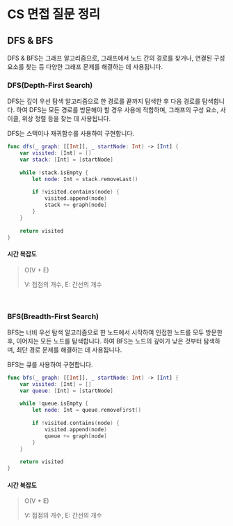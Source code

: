 # CS 면접 질문 정리

## DFS & BFS

DFS & BFS는 그래프 알고리즘으로, 그래프에서 노드 간의 경로를 찾거나, 연결된 구성 요소를 찾는 등 다양한 그래프 문제를 해결하는 데 사용됩니다.

### DFS(Depth-First Search)

DFS는 깊이 우선 탐색 알고리즘으로 한 경로를 끝까지 탐색한 후 다음 경로를 탐색합니다. 하여 DFS는 모든 경로를 방문해야 할 경우 사용에 적합하며, 그래프의 구성 요소, 사이클, 위상 정렬 등을 찾는 데 사용됩니다.

DFS는 스택이나 재귀함수를 사용하여 구현합니다. 

```swift
func dfs(_ graph: [[Int]], _ startNode: Int) -> [Int] {
    var visited: [Int] = []
    var stack: [Int] = [startNode]
    
    while !stack.isEmpty {
        let node: Int = stack.removeLast()
        
        if !visited.contains(node) {
            visited.append(node)
            stack += graph[node]
        }
    }
    
    return visited
}
```

#### 시간 복잡도

> O(V + E)
> 
> V: 접점의 개수, E: 간선의 개수

<br>

### BFS(Breadth-First Search)

BFS는 너비 우선 탐색 알고리즘으로 한 노드에서 시작하여 인접한 노드를 모두 방문한 후, 이어지는 모든 노드를 탐색합니다. 하여 BFS는 노드의 깊이가 낮은 것부터 탐색하며, 최단 경로 문제를 해결하는 데 사용됩니다.

BFS는 큐를 사용하여 구현합니다.

```swift
func bfs(_ graph: [[Int]], _ startNode: Int) -> [Int] {
    var visited: [Int] = []
    var queue: [Int] = [startNode]
    
    while !queue.isEmpty {
        let node: Int = queue.removeFirst()
        
        if !visited.contains(node) {
            visited.append(node)
            queue += graph[node]
        }
    }
    
    return visited
}
```

#### 시간 복잡도

> O(V + E)
> 
> V: 접점의 개수, E: 간선의 개수
